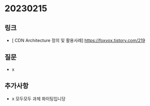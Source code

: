 # 20230215

## 링크
- [ CDN Architecture 정의 및 활용사례] https://foxvox.tistory.com/219

## 질문
- x

## 추가사항
- x
모두모두 과제 화이팅입니당
